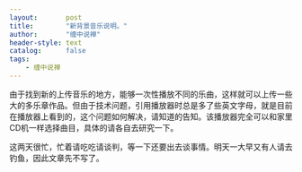 ```yaml
---
layout:       post
title:        "新背景音乐说明。"
author:       "缠中说禅"
header-style: text
catalog:      false
tags:
    - 缠中说禅
---
```


由于找到新的上传音乐的地方，能够一次性播放不同的乐曲，这样就可以上传一些大的多乐章作品。但由于技术问题，引用播放器时总是多了些英文字母，就是目前在播放器上看到的，这个问题如何解决，请知道的告知。该播放器完全可以和家里CD机一样选择曲目，具体的请各自去研究一下。



这两天很忙，忙着请吃吃请谈判，等一下还要出去谈事情。明天一大早又有人请去钓鱼，因此文章先不写了。
